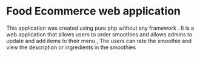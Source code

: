 # Food Ecommerce web application
This application was created using pure php without any framework . It is a web application that allows users to order smoothies and allows admins to update
and add items to their menu , The users can rate the smoothie and view the description or ingredients in the smoothies
